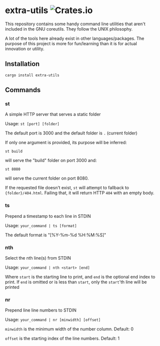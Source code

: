 # extra-utils ![Crates.io](https://img.shields.io/crates/v/extra-utils?style=flat-square)

This repository contains some handy command line utilities that aren't included in the
GNU coreutils. They follow the UNIX philosophy.

A lot of the tools here already exist in other languages/packages. The purpose of this
project is more for fun/learning than it is for actual innovation or utility.

## Installation
```
cargo install extra-utils
```

## Commands

### st
A simple HTTP server that serves a static folder

Usage: `st [port] [folder]`

The default port is 3000 and the default folder is `.` (current folder)

If only one argument is provided, its purpose will be inferred:
```
st build
```
will serve the "build" folder on port 3000 and:
```
st 8080
```
will serve the current folder on port 8080.

If the requested file doesn't exist, `st` will attempt to fallback to
`{folder}/404.html`. Failing that, it will return HTTP `404` with an empty body.

### ts
Prepend a timestamp to each line in STDIN

Usage: `your_command | ts [format]`

The default format is "[%Y-%m-%d %H:%M:%S]"

### nth
Select the nth line(s) from STDIN

Usage: `your_command | nth <start> [end]`

Where `start` is the starting line to print, and `end` is the optional end index to
print. If `end` is omitted or is less than `start`, only the `start`'th line will be
printed

### nr
Prepend line line numbers to STDIN

Usage: `your_command | nr [minwidth] [offset]`

`minwidth` is the minimum width of the number column. Default: 0

`offset` is the starting index of the line numbers. Default: 1
